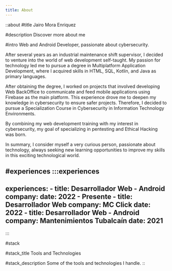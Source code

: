 ```yaml
---
title: About
---
```


::about
#title
Jairo Mora Enriquez

#description
Discover more about me

#intro
Web and Android Developer, passionate about cybersecurity.

After several years as an industrial maintenance shift supervisor, I decided to venture into the world of web development self-taught. My passion for technology led me to pursue a degree in Multiplatform Application Development, where I acquired skills in HTML, SQL, Kotlin, and Java as primary languages.

After obtaining the degree, I worked on projects that involved developing Web BackOffice to communicate and feed mobile applications using Firebase as the main platform. This experience drove me to deepen my knowledge in cybersecurity to ensure safer projects. Therefore, I decided to pursue a Specialization Course in Cybersecurity in Information Technology Environments.

By combining my web development training with my interest in cybersecurity, my goal of specializing in pentesting and Ethical Hacking was born.

In summary, I consider myself a very curious person, passionate about technology, always seeking new learning opportunities to improve my skills in this exciting technological world.

#experiences
  :::experiences
  ---
  experiences:
    - title: Desarrollador Web - Android
      company:
      date: 2022 - Presente
    - title: Desarrollador Web
      company: MC Click
      date: 2022
    - title: Desarrollador Web - Android
      company: Mantenimientos Tubalcaín
      date: 2021
  ---
  :::

#stack

#stack_title
Tools and Technologies

#stack_description
Some of the tools and technologies I handle.
::
